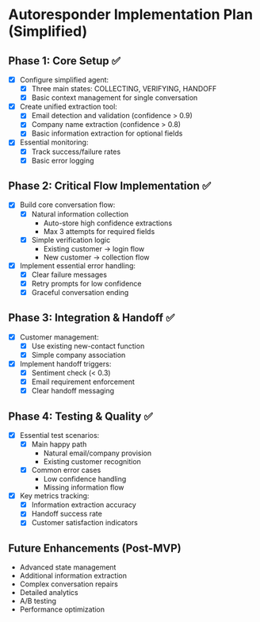 # Autoresponder Implementation Plan (Simplified)

## Phase 1: Core Setup ✅
- [x] Configure simplified agent:
  - [x] Three main states: COLLECTING, VERIFYING, HANDOFF
  - [x] Basic context management for single conversation
- [x] Create unified extraction tool:
  - [x] Email detection and validation (confidence > 0.9)
  - [x] Company name extraction (confidence > 0.8)
  - [x] Basic information extraction for optional fields
- [x] Essential monitoring:
  - [x] Track success/failure rates
  - [x] Basic error logging

## Phase 2: Critical Flow Implementation ✅
- [x] Build core conversation flow:
  - [x] Natural information collection
    - Auto-store high confidence extractions
    - Max 3 attempts for required fields
  - [x] Simple verification logic
    - Existing customer → login flow
    - New customer → collection flow
- [x] Implement essential error handling:
  - [x] Clear failure messages
  - [x] Retry prompts for low confidence
  - [x] Graceful conversation ending

## Phase 3: Integration & Handoff ✅
- [x] Customer management:
  - [x] Use existing new-contact function
  - [x] Simple company association
- [x] Implement handoff triggers:
  - [x] Sentiment check (< 0.3)
  - [x] Email requirement enforcement
  - [x] Clear handoff messaging

## Phase 4: Testing & Quality ✅
- [x] Essential test scenarios:
  - [x] Main happy path
    - Natural email/company provision
    - Existing customer recognition
  - [x] Common error cases
    - Low confidence handling
    - Missing information flow
- [x] Key metrics tracking:
  - [x] Information extraction accuracy
  - [x] Handoff success rate
  - [x] Customer satisfaction indicators

## Future Enhancements (Post-MVP)
- Advanced state management
- Additional information extraction
- Complex conversation repairs
- Detailed analytics
- A/B testing
- Performance optimization
